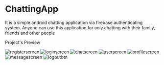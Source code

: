 # ChattingApp
It is a simple android chatting application via firebase authenticating system.
Anyone can use this application for only chatting with their family, friends and other people

Project's Preview

![registerscreen](https://user-images.githubusercontent.com/65479688/146708135-6e570bce-c6f2-4ed3-95f5-0930136cad2d.png)
![loginscreen](https://user-images.githubusercontent.com/65479688/146708149-1bcee184-17a5-4d81-8453-31fc449fc707.png)
![chatscreen](https://user-images.githubusercontent.com/65479688/146708159-7ad249bd-abd7-45c1-9721-861063eef8e0.png)
![userscreen](https://user-images.githubusercontent.com/65479688/146708172-9f8e5c44-216a-4da9-b00b-aa982d137e66.png)
![profilescreen](https://user-images.githubusercontent.com/65479688/146708179-618e3a2a-facf-4578-8a3f-ec3e0e0db1c2.png)
![messagescreen](https://user-images.githubusercontent.com/65479688/146708201-0e842ebe-b1cb-4304-8750-700039278615.png)
![logoutbtn](https://user-images.githubusercontent.com/65479688/146708225-ffb22e2c-dd2f-4eb2-b9bb-17ba4a278223.png)
